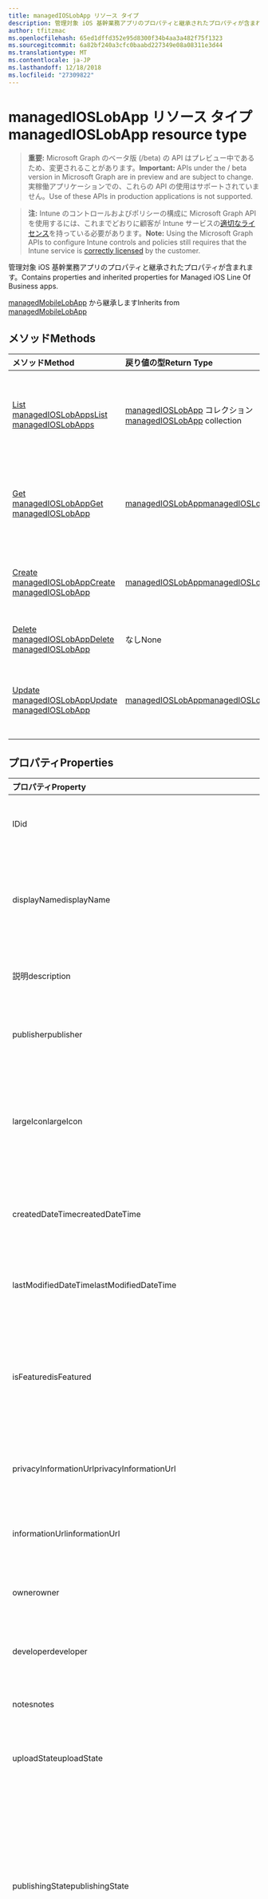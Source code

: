 ```yaml
---
title: managedIOSLobApp リソース タイプ
description: 管理対象 iOS 基幹業務アプリのプロパティと継承されたプロパティが含まれます。
author: tfitzmac
ms.openlocfilehash: 65ed1dffd352e95d8300f34b4aa3a482f75f1323
ms.sourcegitcommit: 6a82bf240a3cfc0baabd227349e08a08311e3d44
ms.translationtype: MT
ms.contentlocale: ja-JP
ms.lasthandoff: 12/18/2018
ms.locfileid: "27309822"
---
```

# <a name="managedioslobapp-resource-type"></a><span data-ttu-id="cd1a4-103">managedIOSLobApp リソース タイプ</span><span class="sxs-lookup"><span data-stu-id="cd1a4-103">managedIOSLobApp resource type</span></span>

> <span data-ttu-id="cd1a4-104">**重要:** Microsoft Graph のベータ版 (/beta) の API はプレビュー中であるため、変更されることがあります。</span><span class="sxs-lookup"><span data-stu-id="cd1a4-104">**Important:** APIs under the / beta version in Microsoft Graph are in preview and are subject to change.</span></span> <span data-ttu-id="cd1a4-105">実稼働アプリケーションでの、これらの API の使用はサポートされていません。</span><span class="sxs-lookup"><span data-stu-id="cd1a4-105">Use of these APIs in production applications is not supported.</span></span>

> <span data-ttu-id="cd1a4-106">**注:** Intune のコントロールおよびポリシーの構成に Microsoft Graph API を使用するには、これまでどおりに顧客が Intune サービスの[適切なライセンス](https://go.microsoft.com/fwlink/?linkid=839381)を持っている必要があります。</span><span class="sxs-lookup"><span data-stu-id="cd1a4-106">**Note:** Using the Microsoft Graph APIs to configure Intune controls and policies still requires that the Intune service is [correctly licensed](https://go.microsoft.com/fwlink/?linkid=839381) by the customer.</span></span>

<span data-ttu-id="cd1a4-107">管理対象 iOS 基幹業務アプリのプロパティと継承されたプロパティが含まれます。</span><span class="sxs-lookup"><span data-stu-id="cd1a4-107">Contains properties and inherited properties for Managed iOS Line Of Business apps.</span></span>

<span data-ttu-id="cd1a4-108">[managedMobileLobApp](../resources/intune-apps-managedmobilelobapp.md) から継承します</span><span class="sxs-lookup"><span data-stu-id="cd1a4-108">Inherits from [managedMobileLobApp](../resources/intune-apps-managedmobilelobapp.md)</span></span>

## <a name="methods"></a><span data-ttu-id="cd1a4-109">メソッド</span><span class="sxs-lookup"><span data-stu-id="cd1a4-109">Methods</span></span>
|<span data-ttu-id="cd1a4-110">メソッド</span><span class="sxs-lookup"><span data-stu-id="cd1a4-110">Method</span></span>|<span data-ttu-id="cd1a4-111">戻り値の型</span><span class="sxs-lookup"><span data-stu-id="cd1a4-111">Return Type</span></span>|<span data-ttu-id="cd1a4-112">説明</span><span class="sxs-lookup"><span data-stu-id="cd1a4-112">Description</span></span>|
|:---|:---|:---|
|[<span data-ttu-id="cd1a4-113">List managedIOSLobApps</span><span class="sxs-lookup"><span data-stu-id="cd1a4-113">List managedIOSLobApps</span></span>](../api/intune-apps-managedioslobapp-list.md)|<span data-ttu-id="cd1a4-114">[managedIOSLobApp](../resources/intune-apps-managedioslobapp.md) コレクション</span><span class="sxs-lookup"><span data-stu-id="cd1a4-114">[managedIOSLobApp](../resources/intune-apps-managedioslobapp.md) collection</span></span>|<span data-ttu-id="cd1a4-115">[managedIOSLobApp](../resources/intune-apps-managedioslobapp.md) オブジェクトのプロパティとリレーションシップをリストします。</span><span class="sxs-lookup"><span data-stu-id="cd1a4-115">List properties and relationships of the [managedIOSLobApp](../resources/intune-apps-managedioslobapp.md) objects.</span></span>|
|[<span data-ttu-id="cd1a4-116">Get managedIOSLobApp</span><span class="sxs-lookup"><span data-stu-id="cd1a4-116">Get managedIOSLobApp</span></span>](../api/intune-apps-managedioslobapp-get.md)|[<span data-ttu-id="cd1a4-117">managedIOSLobApp</span><span class="sxs-lookup"><span data-stu-id="cd1a4-117">managedIOSLobApp</span></span>](../resources/intune-apps-managedioslobapp.md)|<span data-ttu-id="cd1a4-118">[managedIOSLobApp](../resources/intune-apps-managedioslobapp.md) オブジェクトのプロパティとリレーションシップを読み取ります。</span><span class="sxs-lookup"><span data-stu-id="cd1a4-118">Read properties and relationships of the [managedIOSLobApp](../resources/intune-apps-managedioslobapp.md) object.</span></span>|
|[<span data-ttu-id="cd1a4-119">Create managedIOSLobApp</span><span class="sxs-lookup"><span data-stu-id="cd1a4-119">Create managedIOSLobApp</span></span>](../api/intune-apps-managedioslobapp-create.md)|[<span data-ttu-id="cd1a4-120">managedIOSLobApp</span><span class="sxs-lookup"><span data-stu-id="cd1a4-120">managedIOSLobApp</span></span>](../resources/intune-apps-managedioslobapp.md)|<span data-ttu-id="cd1a4-121">新しい [managedIOSLobApp](../resources/intune-apps-managedioslobapp.md) オブジェクトを作成します。</span><span class="sxs-lookup"><span data-stu-id="cd1a4-121">Create a new [managedIOSLobApp](../resources/intune-apps-managedioslobapp.md) object.</span></span>|
|[<span data-ttu-id="cd1a4-122">Delete managedIOSLobApp</span><span class="sxs-lookup"><span data-stu-id="cd1a4-122">Delete managedIOSLobApp</span></span>](../api/intune-apps-managedioslobapp-delete.md)|<span data-ttu-id="cd1a4-123">なし</span><span class="sxs-lookup"><span data-stu-id="cd1a4-123">None</span></span>|<span data-ttu-id="cd1a4-124">[managedIOSLobApp](../resources/intune-apps-managedioslobapp.md) を削除します。</span><span class="sxs-lookup"><span data-stu-id="cd1a4-124">Deletes a [managedIOSLobApp](../resources/intune-apps-managedioslobapp.md).</span></span>|
|[<span data-ttu-id="cd1a4-125">Update managedIOSLobApp</span><span class="sxs-lookup"><span data-stu-id="cd1a4-125">Update managedIOSLobApp</span></span>](../api/intune-apps-managedioslobapp-update.md)|[<span data-ttu-id="cd1a4-126">managedIOSLobApp</span><span class="sxs-lookup"><span data-stu-id="cd1a4-126">managedIOSLobApp</span></span>](../resources/intune-apps-managedioslobapp.md)|<span data-ttu-id="cd1a4-127">[managedIOSLobApp](../resources/intune-apps-managedioslobapp.md) オブジェクトのプロパティを更新します。</span><span class="sxs-lookup"><span data-stu-id="cd1a4-127">Update the properties of a [managedIOSLobApp](../resources/intune-apps-managedioslobapp.md) object.</span></span>|

## <a name="properties"></a><span data-ttu-id="cd1a4-128">プロパティ</span><span class="sxs-lookup"><span data-stu-id="cd1a4-128">Properties</span></span>
|<span data-ttu-id="cd1a4-129">プロパティ</span><span class="sxs-lookup"><span data-stu-id="cd1a4-129">Property</span></span>|<span data-ttu-id="cd1a4-130">種類</span><span class="sxs-lookup"><span data-stu-id="cd1a4-130">Type</span></span>|<span data-ttu-id="cd1a4-131">説明</span><span class="sxs-lookup"><span data-stu-id="cd1a4-131">Description</span></span>|
|:---|:---|:---|
|<span data-ttu-id="cd1a4-132">ID</span><span class="sxs-lookup"><span data-stu-id="cd1a4-132">id</span></span>|<span data-ttu-id="cd1a4-133">String</span><span class="sxs-lookup"><span data-stu-id="cd1a4-133">String</span></span>|<span data-ttu-id="cd1a4-134">エンティティのキー。</span><span class="sxs-lookup"><span data-stu-id="cd1a4-134">Key of the entity.</span></span> <span data-ttu-id="cd1a4-135">[mobileApp](../resources/intune-apps-mobileapp.md) から継承します</span><span class="sxs-lookup"><span data-stu-id="cd1a4-135">Inherited from [mobileApp](../resources/intune-apps-mobileapp.md)</span></span>|
|<span data-ttu-id="cd1a4-136">displayName</span><span class="sxs-lookup"><span data-stu-id="cd1a4-136">displayName</span></span>|<span data-ttu-id="cd1a4-137">String</span><span class="sxs-lookup"><span data-stu-id="cd1a4-137">String</span></span>|<span data-ttu-id="cd1a4-138">管理者が提供またはインポートしたアプリのタイトル。</span><span class="sxs-lookup"><span data-stu-id="cd1a4-138">The admin provided or imported title of the app.</span></span> <span data-ttu-id="cd1a4-139">[mobileApp](../resources/intune-apps-mobileapp.md) から継承します</span><span class="sxs-lookup"><span data-stu-id="cd1a4-139">Inherited from [mobileApp](../resources/intune-apps-mobileapp.md)</span></span>|
|<span data-ttu-id="cd1a4-140">説明</span><span class="sxs-lookup"><span data-stu-id="cd1a4-140">description</span></span>|<span data-ttu-id="cd1a4-141">String</span><span class="sxs-lookup"><span data-stu-id="cd1a4-141">String</span></span>|<span data-ttu-id="cd1a4-142">アプリの説明。</span><span class="sxs-lookup"><span data-stu-id="cd1a4-142">The description of the app.</span></span> <span data-ttu-id="cd1a4-143">[mobileApp](../resources/intune-apps-mobileapp.md) から継承します</span><span class="sxs-lookup"><span data-stu-id="cd1a4-143">Inherited from [mobileApp](../resources/intune-apps-mobileapp.md)</span></span>|
|<span data-ttu-id="cd1a4-144">publisher</span><span class="sxs-lookup"><span data-stu-id="cd1a4-144">publisher</span></span>|<span data-ttu-id="cd1a4-145">String</span><span class="sxs-lookup"><span data-stu-id="cd1a4-145">String</span></span>|<span data-ttu-id="cd1a4-146">アプリの発行元。</span><span class="sxs-lookup"><span data-stu-id="cd1a4-146">The publisher of the app.</span></span> <span data-ttu-id="cd1a4-147">[mobileApp](../resources/intune-apps-mobileapp.md) から継承します</span><span class="sxs-lookup"><span data-stu-id="cd1a4-147">Inherited from [mobileApp](../resources/intune-apps-mobileapp.md)</span></span>|
|<span data-ttu-id="cd1a4-148">largeIcon</span><span class="sxs-lookup"><span data-stu-id="cd1a4-148">largeIcon</span></span>|[<span data-ttu-id="cd1a4-149">mimeContent</span><span class="sxs-lookup"><span data-stu-id="cd1a4-149">mimeContent</span></span>](../resources/intune-shared-mimecontent.md)|<span data-ttu-id="cd1a4-150">アプリの詳細に表示され、アイコンのアップロードに使用される大きなアイコン。</span><span class="sxs-lookup"><span data-stu-id="cd1a4-150">The large icon, to be displayed in the app details and used for upload of the icon.</span></span> <span data-ttu-id="cd1a4-151">[mobileApp](../resources/intune-apps-mobileapp.md) から継承します</span><span class="sxs-lookup"><span data-stu-id="cd1a4-151">Inherited from [mobileApp](../resources/intune-apps-mobileapp.md)</span></span>|
|<span data-ttu-id="cd1a4-152">createdDateTime</span><span class="sxs-lookup"><span data-stu-id="cd1a4-152">createdDateTime</span></span>|<span data-ttu-id="cd1a4-153">DateTimeOffset</span><span class="sxs-lookup"><span data-stu-id="cd1a4-153">DateTimeOffset</span></span>|<span data-ttu-id="cd1a4-154">アプリが作成された日時。</span><span class="sxs-lookup"><span data-stu-id="cd1a4-154">The date and time the app was created.</span></span> <span data-ttu-id="cd1a4-155">[mobileApp](../resources/intune-apps-mobileapp.md) から継承します</span><span class="sxs-lookup"><span data-stu-id="cd1a4-155">Inherited from [mobileApp](../resources/intune-apps-mobileapp.md)</span></span>|
|<span data-ttu-id="cd1a4-156">lastModifiedDateTime</span><span class="sxs-lookup"><span data-stu-id="cd1a4-156">lastModifiedDateTime</span></span>|<span data-ttu-id="cd1a4-157">DateTimeOffset</span><span class="sxs-lookup"><span data-stu-id="cd1a4-157">DateTimeOffset</span></span>|<span data-ttu-id="cd1a4-158">アプリが最後に変更された日時。</span><span class="sxs-lookup"><span data-stu-id="cd1a4-158">The date and time the app was last modified.</span></span> <span data-ttu-id="cd1a4-159">[mobileApp](../resources/intune-apps-mobileapp.md) から継承します</span><span class="sxs-lookup"><span data-stu-id="cd1a4-159">Inherited from [mobileApp](../resources/intune-apps-mobileapp.md)</span></span>|
|<span data-ttu-id="cd1a4-160">isFeatured</span><span class="sxs-lookup"><span data-stu-id="cd1a4-160">isFeatured</span></span>|<span data-ttu-id="cd1a4-161">Boolean</span><span class="sxs-lookup"><span data-stu-id="cd1a4-161">Boolean</span></span>|<span data-ttu-id="cd1a4-162">アプリが管理者のおすすめとしてマークされたかどうかを示す値。[mobileApp](../resources/intune-apps-mobileapp.md) から継承します</span><span class="sxs-lookup"><span data-stu-id="cd1a4-162">The value indicating whether the app is marked as featured by the admin. Inherited from [mobileApp](../resources/intune-apps-mobileapp.md)</span></span>|
|<span data-ttu-id="cd1a4-163">privacyInformationUrl</span><span class="sxs-lookup"><span data-stu-id="cd1a4-163">privacyInformationUrl</span></span>|<span data-ttu-id="cd1a4-164">String</span><span class="sxs-lookup"><span data-stu-id="cd1a4-164">String</span></span>|<span data-ttu-id="cd1a4-165">プライバシーに関する声明の URL。</span><span class="sxs-lookup"><span data-stu-id="cd1a4-165">The privacy statement Url.</span></span> <span data-ttu-id="cd1a4-166">[mobileApp](../resources/intune-apps-mobileapp.md) から継承します</span><span class="sxs-lookup"><span data-stu-id="cd1a4-166">Inherited from [mobileApp](../resources/intune-apps-mobileapp.md)</span></span>|
|<span data-ttu-id="cd1a4-167">informationUrl</span><span class="sxs-lookup"><span data-stu-id="cd1a4-167">informationUrl</span></span>|<span data-ttu-id="cd1a4-168">String</span><span class="sxs-lookup"><span data-stu-id="cd1a4-168">String</span></span>|<span data-ttu-id="cd1a4-169">詳細情報の URL。</span><span class="sxs-lookup"><span data-stu-id="cd1a4-169">The more information Url.</span></span> <span data-ttu-id="cd1a4-170">[mobileApp](../resources/intune-apps-mobileapp.md) から継承します</span><span class="sxs-lookup"><span data-stu-id="cd1a4-170">Inherited from [mobileApp](../resources/intune-apps-mobileapp.md)</span></span>|
|<span data-ttu-id="cd1a4-171">owner</span><span class="sxs-lookup"><span data-stu-id="cd1a4-171">owner</span></span>|<span data-ttu-id="cd1a4-172">String</span><span class="sxs-lookup"><span data-stu-id="cd1a4-172">String</span></span>|<span data-ttu-id="cd1a4-173">アプリの所有者。</span><span class="sxs-lookup"><span data-stu-id="cd1a4-173">The owner of the app.</span></span> <span data-ttu-id="cd1a4-174">[mobileApp](../resources/intune-apps-mobileapp.md) から継承します</span><span class="sxs-lookup"><span data-stu-id="cd1a4-174">Inherited from [mobileApp](../resources/intune-apps-mobileapp.md)</span></span>|
|<span data-ttu-id="cd1a4-175">developer</span><span class="sxs-lookup"><span data-stu-id="cd1a4-175">developer</span></span>|<span data-ttu-id="cd1a4-176">String</span><span class="sxs-lookup"><span data-stu-id="cd1a4-176">String</span></span>|<span data-ttu-id="cd1a4-177">アプリの開発者。</span><span class="sxs-lookup"><span data-stu-id="cd1a4-177">The developer of the app.</span></span> <span data-ttu-id="cd1a4-178">[mobileApp](../resources/intune-apps-mobileapp.md) から継承します</span><span class="sxs-lookup"><span data-stu-id="cd1a4-178">Inherited from [mobileApp](../resources/intune-apps-mobileapp.md)</span></span>|
|<span data-ttu-id="cd1a4-179">notes</span><span class="sxs-lookup"><span data-stu-id="cd1a4-179">notes</span></span>|<span data-ttu-id="cd1a4-180">String</span><span class="sxs-lookup"><span data-stu-id="cd1a4-180">String</span></span>|<span data-ttu-id="cd1a4-181">アプリ用のメモ。</span><span class="sxs-lookup"><span data-stu-id="cd1a4-181">Notes for the app.</span></span> <span data-ttu-id="cd1a4-182">[mobileApp](../resources/intune-apps-mobileapp.md) から継承します</span><span class="sxs-lookup"><span data-stu-id="cd1a4-182">Inherited from [mobileApp](../resources/intune-apps-mobileapp.md)</span></span>|
|<span data-ttu-id="cd1a4-183">uploadState</span><span class="sxs-lookup"><span data-stu-id="cd1a4-183">uploadState</span></span>|<span data-ttu-id="cd1a4-184">Int32</span><span class="sxs-lookup"><span data-stu-id="cd1a4-184">Int32</span></span>|<span data-ttu-id="cd1a4-185">アップロードの状態です。</span><span class="sxs-lookup"><span data-stu-id="cd1a4-185">The upload state.</span></span> <span data-ttu-id="cd1a4-186">[mobileApp](../resources/intune-apps-mobileapp.md) から継承します</span><span class="sxs-lookup"><span data-stu-id="cd1a4-186">Inherited from [mobileApp](../resources/intune-apps-mobileapp.md)</span></span>|
|<span data-ttu-id="cd1a4-187">publishingState</span><span class="sxs-lookup"><span data-stu-id="cd1a4-187">publishingState</span></span>|[<span data-ttu-id="cd1a4-188">mobileAppPublishingState</span><span class="sxs-lookup"><span data-stu-id="cd1a4-188">mobileAppPublishingState</span></span>](../resources/intune-apps-mobileapppublishingstate.md)|<span data-ttu-id="cd1a4-189">アプリの発行の状態。</span><span class="sxs-lookup"><span data-stu-id="cd1a4-189">The publishing state for the app.</span></span> <span data-ttu-id="cd1a4-190">アプリが発行されていない限り、アプリを割り当てることができません。</span><span class="sxs-lookup"><span data-stu-id="cd1a4-190">The app cannot be assigned unless the app is published.</span></span> <span data-ttu-id="cd1a4-191">[MobileApp](../resources/intune-apps-mobileapp.md)から継承されます。</span><span class="sxs-lookup"><span data-stu-id="cd1a4-191">Inherited from [mobileApp](../resources/intune-apps-mobileapp.md).</span></span> <span data-ttu-id="cd1a4-192">可能な値は、`notPublished`、`processing`、`published` です。</span><span class="sxs-lookup"><span data-stu-id="cd1a4-192">Possible values are: `notPublished`, `processing`, `published`.</span></span>|
|<span data-ttu-id="cd1a4-193">appAvailability</span><span class="sxs-lookup"><span data-stu-id="cd1a4-193">appAvailability</span></span>|[<span data-ttu-id="cd1a4-194">managedAppAvailability</span><span class="sxs-lookup"><span data-stu-id="cd1a4-194">managedAppAvailability</span></span>](../resources/intune-apps-managedappavailability.md)|<span data-ttu-id="cd1a4-195">アプリケーションの可用性。</span><span class="sxs-lookup"><span data-stu-id="cd1a4-195">The Application's availability.</span></span> <span data-ttu-id="cd1a4-196">[ManagedApp](../resources/intune-apps-managedapp.md)から継承されます。</span><span class="sxs-lookup"><span data-stu-id="cd1a4-196">Inherited from [managedApp](../resources/intune-apps-managedapp.md).</span></span> <span data-ttu-id="cd1a4-197">可能な値は、`global`、`lineOfBusiness` です。</span><span class="sxs-lookup"><span data-stu-id="cd1a4-197">Possible values are: `global`, `lineOfBusiness`.</span></span>|
|<span data-ttu-id="cd1a4-198">version</span><span class="sxs-lookup"><span data-stu-id="cd1a4-198">version</span></span>|<span data-ttu-id="cd1a4-199">String</span><span class="sxs-lookup"><span data-stu-id="cd1a4-199">String</span></span>|<span data-ttu-id="cd1a4-200">アプリケーションのバージョン。</span><span class="sxs-lookup"><span data-stu-id="cd1a4-200">The Application's version.</span></span> <span data-ttu-id="cd1a4-201">[managedApp](../resources/intune-apps-managedapp.md) から継承します</span><span class="sxs-lookup"><span data-stu-id="cd1a4-201">Inherited from [managedApp](../resources/intune-apps-managedapp.md)</span></span>|
|<span data-ttu-id="cd1a4-202">committedContentVersion</span><span class="sxs-lookup"><span data-stu-id="cd1a4-202">committedContentVersion</span></span>|<span data-ttu-id="cd1a4-203">String</span><span class="sxs-lookup"><span data-stu-id="cd1a4-203">String</span></span>|<span data-ttu-id="cd1a4-204">内部にコミットされたコンテンツのバージョン。</span><span class="sxs-lookup"><span data-stu-id="cd1a4-204">The internal committed content version.</span></span> <span data-ttu-id="cd1a4-205">[managedMobileLobApp](../resources/intune-apps-managedmobilelobapp.md) から継承します</span><span class="sxs-lookup"><span data-stu-id="cd1a4-205">Inherited from [managedMobileLobApp](../resources/intune-apps-managedmobilelobapp.md)</span></span>|
|<span data-ttu-id="cd1a4-206">fileName</span><span class="sxs-lookup"><span data-stu-id="cd1a4-206">fileName</span></span>|<span data-ttu-id="cd1a4-207">String</span><span class="sxs-lookup"><span data-stu-id="cd1a4-207">String</span></span>|<span data-ttu-id="cd1a4-208">メインの Lob アプリケーションのファイル名。</span><span class="sxs-lookup"><span data-stu-id="cd1a4-208">The name of the main Lob application file.</span></span> <span data-ttu-id="cd1a4-209">[managedMobileLobApp](../resources/intune-apps-managedmobilelobapp.md) から継承します</span><span class="sxs-lookup"><span data-stu-id="cd1a4-209">Inherited from [managedMobileLobApp](../resources/intune-apps-managedmobilelobapp.md)</span></span>|
|<span data-ttu-id="cd1a4-210">size</span><span class="sxs-lookup"><span data-stu-id="cd1a4-210">size</span></span>|<span data-ttu-id="cd1a4-211">Int64</span><span class="sxs-lookup"><span data-stu-id="cd1a4-211">Int64</span></span>|<span data-ttu-id="cd1a4-212">アップロードされたすべてのファイルを含む合計サイズ。</span><span class="sxs-lookup"><span data-stu-id="cd1a4-212">The total size, including all uploaded files.</span></span> <span data-ttu-id="cd1a4-213">[managedMobileLobApp](../resources/intune-apps-managedmobilelobapp.md) から継承します</span><span class="sxs-lookup"><span data-stu-id="cd1a4-213">Inherited from [managedMobileLobApp](../resources/intune-apps-managedmobilelobapp.md)</span></span>|
|<span data-ttu-id="cd1a4-214">bundleId</span><span class="sxs-lookup"><span data-stu-id="cd1a4-214">bundleId</span></span>|<span data-ttu-id="cd1a4-215">String</span><span class="sxs-lookup"><span data-stu-id="cd1a4-215">String</span></span>|<span data-ttu-id="cd1a4-216">ID 名。</span><span class="sxs-lookup"><span data-stu-id="cd1a4-216">The Identity Name.</span></span>|
|<span data-ttu-id="cd1a4-217">applicableDeviceType</span><span class="sxs-lookup"><span data-stu-id="cd1a4-217">applicableDeviceType</span></span>|[<span data-ttu-id="cd1a4-218">iosDeviceType</span><span class="sxs-lookup"><span data-stu-id="cd1a4-218">iosDeviceType</span></span>](../resources/intune-apps-iosdevicetype.md)|<span data-ttu-id="cd1a4-219">このアプリを実行できる iOS アーキテクチャ。</span><span class="sxs-lookup"><span data-stu-id="cd1a4-219">The iOS architecture for which this app can run on.</span></span>|
|<span data-ttu-id="cd1a4-220">minimumSupportedOperatingSystem</span><span class="sxs-lookup"><span data-stu-id="cd1a4-220">minimumSupportedOperatingSystem</span></span>|[<span data-ttu-id="cd1a4-221">iosMinimumOperatingSystem</span><span class="sxs-lookup"><span data-stu-id="cd1a4-221">iosMinimumOperatingSystem</span></span>](../resources/intune-apps-iosminimumoperatingsystem.md)|<span data-ttu-id="cd1a4-222">該当するオペレーティング システムの最小の値です。</span><span class="sxs-lookup"><span data-stu-id="cd1a4-222">The value for the minimum applicable operating system.</span></span>|
|<span data-ttu-id="cd1a4-223">expirationDateTime</span><span class="sxs-lookup"><span data-stu-id="cd1a4-223">expirationDateTime</span></span>|<span data-ttu-id="cd1a4-224">DateTimeOffset</span><span class="sxs-lookup"><span data-stu-id="cd1a4-224">DateTimeOffset</span></span>|<span data-ttu-id="cd1a4-225">有効期限。</span><span class="sxs-lookup"><span data-stu-id="cd1a4-225">The expiration time.</span></span>|
|<span data-ttu-id="cd1a4-226">VersionNumber</span><span class="sxs-lookup"><span data-stu-id="cd1a4-226">versionNumber</span></span>|<span data-ttu-id="cd1a4-227">String</span><span class="sxs-lookup"><span data-stu-id="cd1a4-227">String</span></span>|<span data-ttu-id="cd1a4-228">管理対象 iOS 基幹業務 (LoB) アプリのバージョン番号。</span><span class="sxs-lookup"><span data-stu-id="cd1a4-228">The version number of managed iOS Line of Business (LoB) app.</span></span>|
|<span data-ttu-id="cd1a4-229">buildNumber</span><span class="sxs-lookup"><span data-stu-id="cd1a4-229">buildNumber</span></span>|<span data-ttu-id="cd1a4-230">String</span><span class="sxs-lookup"><span data-stu-id="cd1a4-230">String</span></span>|<span data-ttu-id="cd1a4-231">管理対象 iOS 基幹業務 (LoB) アプリのビルド番号。</span><span class="sxs-lookup"><span data-stu-id="cd1a4-231">The build number of managed iOS Line of Business (LoB) app.</span></span>|
|<span data-ttu-id="cd1a4-232">identityVersion</span><span class="sxs-lookup"><span data-stu-id="cd1a4-232">identityVersion</span></span>|<span data-ttu-id="cd1a4-233">String</span><span class="sxs-lookup"><span data-stu-id="cd1a4-233">String</span></span>|<span data-ttu-id="cd1a4-234">ID のバージョン。</span><span class="sxs-lookup"><span data-stu-id="cd1a4-234">The identity version.</span></span>|

## <a name="relationships"></a><span data-ttu-id="cd1a4-235">リレーションシップ</span><span class="sxs-lookup"><span data-stu-id="cd1a4-235">Relationships</span></span>
|<span data-ttu-id="cd1a4-236">リレーションシップ</span><span class="sxs-lookup"><span data-stu-id="cd1a4-236">Relationship</span></span>|<span data-ttu-id="cd1a4-237">型</span><span class="sxs-lookup"><span data-stu-id="cd1a4-237">Type</span></span>|<span data-ttu-id="cd1a4-238">説明</span><span class="sxs-lookup"><span data-stu-id="cd1a4-238">Description</span></span>|
|:---|:---|:---|
|<span data-ttu-id="cd1a4-239">categories</span><span class="sxs-lookup"><span data-stu-id="cd1a4-239">categories</span></span>|<span data-ttu-id="cd1a4-240">[mobileAppCategory](../resources/intune-apps-mobileappcategory.md) コレクション</span><span class="sxs-lookup"><span data-stu-id="cd1a4-240">[mobileAppCategory](../resources/intune-apps-mobileappcategory.md) collection</span></span>|<span data-ttu-id="cd1a4-241">このアプリのカテゴリのリスト。</span><span class="sxs-lookup"><span data-stu-id="cd1a4-241">The list of categories for this app.</span></span> <span data-ttu-id="cd1a4-242">[mobileApp](../resources/intune-apps-mobileapp.md) から継承します</span><span class="sxs-lookup"><span data-stu-id="cd1a4-242">Inherited from [mobileApp](../resources/intune-apps-mobileapp.md)</span></span>|
|<span data-ttu-id="cd1a4-243">assignments</span><span class="sxs-lookup"><span data-stu-id="cd1a4-243">assignments</span></span>|<span data-ttu-id="cd1a4-244">[mobileAppAssignment](../resources/intune-apps-mobileappassignment.md) コレクション</span><span class="sxs-lookup"><span data-stu-id="cd1a4-244">[mobileAppAssignment](../resources/intune-apps-mobileappassignment.md) collection</span></span>|<span data-ttu-id="cd1a4-245">このモバイル アプリのグループ割り当てのリスト。</span><span class="sxs-lookup"><span data-stu-id="cd1a4-245">The list of group assignments for this mobile app.</span></span> <span data-ttu-id="cd1a4-246">[mobileApp](../resources/intune-apps-mobileapp.md) から継承します</span><span class="sxs-lookup"><span data-stu-id="cd1a4-246">Inherited from [mobileApp](../resources/intune-apps-mobileapp.md)</span></span>|
|<span data-ttu-id="cd1a4-247">installSummary</span><span class="sxs-lookup"><span data-stu-id="cd1a4-247">installSummary</span></span>|[<span data-ttu-id="cd1a4-248">mobileAppInstallSummary</span><span class="sxs-lookup"><span data-stu-id="cd1a4-248">mobileAppInstallSummary</span></span>](../resources/intune-apps-mobileappinstallsummary.md)|<span data-ttu-id="cd1a4-249">モバイル アプリ インストール概要です。</span><span class="sxs-lookup"><span data-stu-id="cd1a4-249">Mobile App Install Summary.</span></span> <span data-ttu-id="cd1a4-250">[mobileApp](../resources/intune-apps-mobileapp.md) から継承します</span><span class="sxs-lookup"><span data-stu-id="cd1a4-250">Inherited from [mobileApp](../resources/intune-apps-mobileapp.md)</span></span>|
|<span data-ttu-id="cd1a4-251">deviceStatuses</span><span class="sxs-lookup"><span data-stu-id="cd1a4-251">deviceStatuses</span></span>|<span data-ttu-id="cd1a4-252">[mobileAppInstallStatus](../resources/intune-apps-mobileappinstallstatus.md)コレクション</span><span class="sxs-lookup"><span data-stu-id="cd1a4-252">[mobileAppInstallStatus](../resources/intune-apps-mobileappinstallstatus.md) collection</span></span>|<span data-ttu-id="cd1a4-253">このモバイル アプリケーションのインストール状況の一覧です。</span><span class="sxs-lookup"><span data-stu-id="cd1a4-253">The list of installation states for this mobile app.</span></span> <span data-ttu-id="cd1a4-254">[mobileApp](../resources/intune-apps-mobileapp.md) から継承します</span><span class="sxs-lookup"><span data-stu-id="cd1a4-254">Inherited from [mobileApp](../resources/intune-apps-mobileapp.md)</span></span>|
|<span data-ttu-id="cd1a4-255">userStatuses</span><span class="sxs-lookup"><span data-stu-id="cd1a4-255">userStatuses</span></span>|<span data-ttu-id="cd1a4-256">[userAppInstallStatus](../resources/intune-apps-userappinstallstatus.md)コレクション</span><span class="sxs-lookup"><span data-stu-id="cd1a4-256">[userAppInstallStatus](../resources/intune-apps-userappinstallstatus.md) collection</span></span>|<span data-ttu-id="cd1a4-257">このモバイル アプリケーションのインストール状況の一覧です。</span><span class="sxs-lookup"><span data-stu-id="cd1a4-257">The list of installation states for this mobile app.</span></span> <span data-ttu-id="cd1a4-258">[mobileApp](../resources/intune-apps-mobileapp.md) から継承します</span><span class="sxs-lookup"><span data-stu-id="cd1a4-258">Inherited from [mobileApp](../resources/intune-apps-mobileapp.md)</span></span>|
|<span data-ttu-id="cd1a4-259">contentVersions</span><span class="sxs-lookup"><span data-stu-id="cd1a4-259">contentVersions</span></span>|<span data-ttu-id="cd1a4-260">[mobileAppContent](../resources/intune-apps-mobileappcontent.md) コレクション</span><span class="sxs-lookup"><span data-stu-id="cd1a4-260">[mobileAppContent](../resources/intune-apps-mobileappcontent.md) collection</span></span>|<span data-ttu-id="cd1a4-261">このアプリのコンテンツのバージョンのリスト。</span><span class="sxs-lookup"><span data-stu-id="cd1a4-261">The list of content versions for this app.</span></span> <span data-ttu-id="cd1a4-262">[managedMobileLobApp](../resources/intune-apps-managedmobilelobapp.md) から継承します</span><span class="sxs-lookup"><span data-stu-id="cd1a4-262">Inherited from [managedMobileLobApp](../resources/intune-apps-managedmobilelobapp.md)</span></span>|

## <a name="json-representation"></a><span data-ttu-id="cd1a4-263">JSON 表記</span><span class="sxs-lookup"><span data-stu-id="cd1a4-263">JSON Representation</span></span>
<span data-ttu-id="cd1a4-264">以下は、リソースの JSON 表記です。</span><span class="sxs-lookup"><span data-stu-id="cd1a4-264">Here is a JSON representation of the resource.</span></span>
<!-- {
  "blockType": "resource",
  "keyProperty": "id",
  "@odata.type": "microsoft.graph.managedIOSLobApp"
}
-->
``` json
{
  "@odata.type": "#microsoft.graph.managedIOSLobApp",
  "id": "String (identifier)",
  "displayName": "String",
  "description": "String",
  "publisher": "String",
  "largeIcon": {
    "@odata.type": "microsoft.graph.mimeContent",
    "type": "String",
    "value": "binary"
  },
  "createdDateTime": "String (timestamp)",
  "lastModifiedDateTime": "String (timestamp)",
  "isFeatured": true,
  "privacyInformationUrl": "String",
  "informationUrl": "String",
  "owner": "String",
  "developer": "String",
  "notes": "String",
  "uploadState": 1024,
  "publishingState": "String",
  "appAvailability": "String",
  "version": "String",
  "committedContentVersion": "String",
  "fileName": "String",
  "size": 1024,
  "bundleId": "String",
  "applicableDeviceType": {
    "@odata.type": "microsoft.graph.iosDeviceType",
    "iPad": true,
    "iPhoneAndIPod": true
  },
  "minimumSupportedOperatingSystem": {
    "@odata.type": "microsoft.graph.iosMinimumOperatingSystem",
    "v8_0": true,
    "v9_0": true,
    "v10_0": true,
    "v11_0": true,
    "v12_0": true
  },
  "expirationDateTime": "String (timestamp)",
  "versionNumber": "String",
  "buildNumber": "String",
  "identityVersion": "String"
}
```





